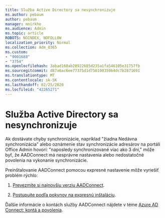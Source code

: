 ```yaml
---
title: Služba Active Directory sa nesynchronizuje
ms.author: pebaum
author: pebaum
manager: mnirkhe
ms.audience: Admin
ms.topic: article
ROBOTS: NOINDEX, NOFOLLOW
localization_priority: Normal
ms.collection: Adm_O365
ms.custom:
- "9001688"
- "3754"
ms.openlocfilehash: 3abad160ab28922685d235a1fa546105e31757fb
ms.sourcegitcommit: d87a6ac6ee77375d1d750100359b4dc7b2871691
ms.translationtype: MT
ms.contentlocale: sk-SK
ms.lasthandoff: 02/25/2020
ms.locfileid: "42265271"
---
```

# <a name="active-directory-not-syncing"></a>Služba Active Directory sa nesynchronizuje

Ak dostávate chyby synchronizácie, napríklad "žiadna Nedávna synchronizácia" alebo oznámenie stav synchronizácie adresárov na portáli Office Admin hovorí: "naposledy synchronizované viac ako 3 dni," môže byť, že AADConnect má nesprávne nastavenia alebo nedostatočné povolenia na vykonanie synchronizácie.  

Preinštalovanie AADConnect pomocou expresné nastavenie môže vyriešiť problém rýchlo:

1. [Prevezmite si najnovšiu verziu AADConnect](https://go.microsoft.com/fwlink/?LinkId=615771).

2. [Postupujte podľa pokynov na expresnú inštaláciu](https://docs.microsoft.com/azure/active-directory/hybrid/how-to-connect-install-express).

Ďalšie informácie o kontách služby AADConnect nájdete v téme [Azure AD Connect: kontá a povolenia](https://docs.microsoft.com/azure/active-directory/hybrid/reference-connect-accounts-permissions).
